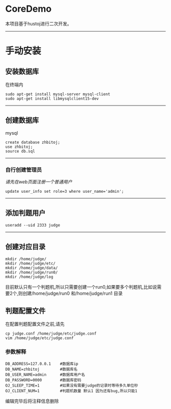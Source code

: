 # CoreDemo
本项目基于hustoj进行二次开发。

_ _ _ _ _ _

# 手动安装
## 安装数据库
在终端内
```
sudo apt-get install mysql-server mysql-client
sudo apt-get install libmysqlclient15-dev
```

_ _ _ _ _ _

## 创建数据库
mysql 
```
create database zhbitoj;
use zhbitoj;
source db.sql
```

_ _ _ _ _ _

### 自行创建管理员
*请先在web页面注册一个普通用户*
```
update user_info set role=3 where user_name='admin';
```


_ _ _ _ _ _
## 添加判题用户

```
useradd --uid 2333 judge
```

_ _ _ _ _ _

## 创建对应目录
```
mkdir /home/judge/
mkdir /home/judge/etc/
mkdir /home/judge/data/
mkdir /home/judge/run0/
mkdir /home/judge/log
```
目前默认只有一个判题机,所以只需要创建一个run0,如果要多个判题机,比如说需要2个,则创建/home/judge/run0 和/home/judge/run1 目录

## 判题配置文件
在配置判题配置文件之前,请先
```
cp judge.conf /home/judge/etc/judge.conf
vim /home/judge/etc/judge.conf
```
### 参数解释

```
DB_ADDRESS=127.0.0.1    #数据库ip
DB_NAME=zhbitoj         #数据库名
DB_USER_NAME=admin      #数据库用户名
DB_PASSWORD=0000        #数据库密码
OJ_SLEEP_TIME=1         #如果没有需要judge的记录时等待多久单位秒
OJ_CLIENT_NUM=1         #判题机数量 默认1 因为还有bug,所以只能1
```
编辑完毕后将注释信息删除









